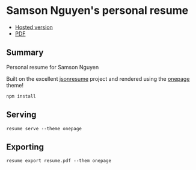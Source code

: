 # Samson Nguyen's personal resume

* [Hosted version](https://samsonnguyen.github.io/resume/)
* [PDF](https://github.com/samsonnguyen/resume/raw/gh-pages/resume.pdf)

## Summary

Personal resume for Samson Nguyen

Built on the excellent [jsonresume](https://jsonresume.org/) project and rendered using the [onepage](https://www.npmjs.com/package/jsonresume-theme-onepage) theme!

```
npm install
```

## Serving

```
resume serve --theme onepage
```

## Exporting

```
resume export resume.pdf --them onepage
```
